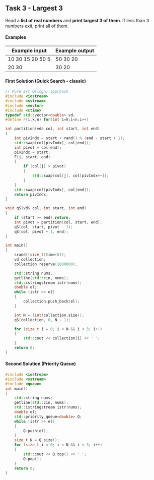 ## Task 3 - Largest 3

Read a **list of real numbers** and **print largest 3 of them**. If less than 3 numbers exit, print all of them.
#### Examples

Example input|Example output
-|-
10 30 15 20 50 5|50 30 20
20 30|	30 20

#### First Solution (Quick Search - classic)
```cpp
// Pure art O(logn) approach
#include <iostream>
#include <sstream>
#include <vector>
#include <ctime>
typedef std::vector<double> vd;
#define F(i,k,n) for(int i=k;i<n;i++)

int partition(vd& col, int start, int end)
{
	int pivIndx = start + rand() % (end - start + 1);
	std::swap(col[pivIndx], col[end]);
	int pivot = col[end];
	pivIndx = start;
	F(j, start, end)
	{
		if (col[j] > pivot)
		{
			std::swap(col[j], col[pivIndx++]);
		}
	}
	std::swap(col[pivIndx], col[end]);
	return pivIndx;
}

void qS(vd& col, int start, int end)
{
	if (start >= end) return;
	int pivot = partition(col, start, end);
	qS(col, start, pivot - 1);
	qS(col, pivot + 1, end);
}

int main()
{
	srand((size_t)time(0));
	vd collection;
	collection.reserve(1000000);

	std::string nums;
	getline(std::cin, nums);
	std::istringstream istr(nums);
	double el;
	while (istr >> el)
	{
		collection.push_back(el);
	}

	int N = (int)collection.size();
	qS(collection, 0, N - 1);

	for (size_t i = 0; i < N && i < 3; i++)
	{
		std::cout << collection[i] << ' ';
	}	
	return 0;
}
```
#### Second Solution (Priority Queue)
```cpp
#include <iostream>
#include <sstream>
#include <queue>
int main()
{
	std::string nums;
	getline(std::cin, nums);
	std::istringstream istr(nums);
	double el;
	std::priority_queue<double> Q;
	while (istr >> el)
	{
		Q.push(el);
	}
	size_t N = Q.size();
	for (size_t i = 0; i < N && i < 3; i++)
	{
		std::cout << Q.top() << ' ';
		Q.pop();
	}	
	return 0;
}
```
